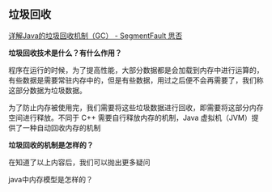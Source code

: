 ## 垃圾回收

[详解Java的垃圾回收机制（GC） - SegmentFault 思否](https://segmentfault.com/a/1190000038256027)

**垃圾回收技术是什么？有什么作用？**

程序在运行的时候，为了提高性能，大部分数据都是会加载到内存中进行运算的，有些数据是需要常驻内存中的，但是有些数据，用过之后便不会再需要了，我们称这部分数据为垃圾数据。

为了防止内存被使用完，我们需要将这些垃圾数据进行回收，即需要将这部分内存空间进行释放。不同于 C++ 需要自行释放内存的机制，Java 虚拟机（JVM）提供了一种自动回收内存的机制

**垃圾回收的机制是怎样的？**

在知道了以上内容后，我们可以抛出更多疑问

java中内存模型是怎样的？


